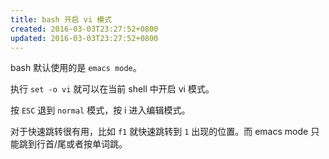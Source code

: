 ```yaml
---
title: bash 开启 vi 模式
created: 2016-03-03T23:27:52+0800
updated: 2016-03-03T23:27:52+0800
---
```



bash 默认使用的是 `emacs mode`。

执行 `set -o vi` 就可以在当前 shell 中开启 vi 模式。

按 `ESC` 退到 `normal` 模式，按 i 进入编辑模式。

对于快速跳转很有用，比如 `f1` 就快速跳转到 `1` 出现的位置。而 emacs mode 只能跳到行首/尾或者按单词跳。
